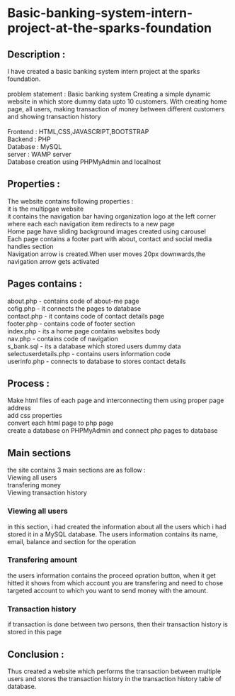 # Basic-banking-system-intern-project-at-the-sparks-foundation
## Description :
I have created a basic banking system intern project at the sparks foundation.<br/><br/>
problem statement :
Basic banking system
Creating a simple dynamic website in which store dummy data upto 10 customers. With creating home page, all users, making transaction of money between different customers and showing transaction history<br/><br/>
Frontend : HTML,CSS,JAVASCRIPT,BOOTSTRAP<br/>
Backend : PHP<br/>
Database : MySQL<br/>
server : WAMP server<br/>
Database creation using PHPMyAdmin and localhost<br/>

## Properties :
The website contains following properties :<br/>
it is the multipgae website<br/>
it contains the navigation bar having organization logo at the left corner where each each navigation item redirects to a new page<br/>
Home page have sliding background images created using carousel<br/>
Each page contains a footer part with about, contact and social media handles section<br/>
Navigation arrow is created.When user moves 20px downwards,the navigation arrow gets activated<br/>

## Pages contains :
about.php - contains code of about-me page<br/>
cofig.php - it connects the pages to database<br/>
contact.php - it contains code of contact details page<br/>
footer.php - contains code of footer section<br/>
index.php - its a home page contains websites body<br/>
nav.php - contains code of navigation<br/>
s_bank.sql - its a database which stored users dummy data<br/>
selectuserdetails.php - contains users information code<br/>
userinfo.php - connects to database to stores contact details<br/>

## Process :
Make html files of each page and interconnecting them using proper page address<br/>
add css properties<br/>
convert each html page to php page<br/>
create a database on PHPMyAdmin and connect php pages to database<br/>

## Main sections
the site contains 3 main sections are as follow :<br/>
 Viewing all users<br/>
 transfering money<br/>
 Viewing transaction history<br/>
 
 ### Viewing all users
 in this section, i had created the information about all the users which i had stored it in a MySQL database. The users information contains its name, email, balance and section for the operation <br/>
 
 ### Transfering amount 
 the users information contains the proceed opration button, when it get hitted it shows from which account you are transfering and need to chose targeted account to which you want to send money with the amount.<br/>
 
 ### Transaction history
 if transaction is done between two persons, then their transaction history is stored in this page<br/>
 
 ## Conclusion :
 Thus created a website which performs the transaction between multiple users and stores the transaction history in the transaction history table of database.





